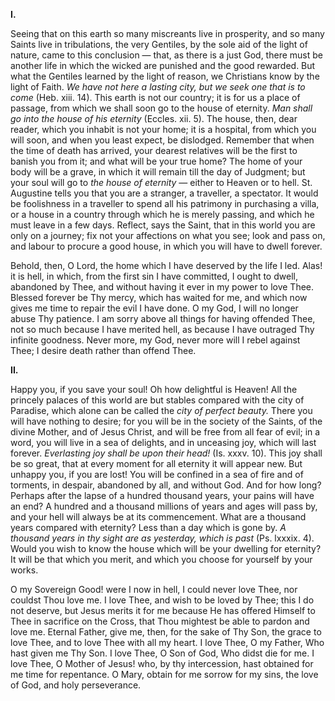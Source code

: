 
**I\.**

Seeing that on this earth so many miscreants live in prosperity, and so many Saints live in tribulations, the very Gentiles, by the sole aid of the light of nature, came to this conclusion — that, as there is a just God, there must be another life in which the wicked are punished and the good rewarded. But what the Gentiles learned by the light of reason, we Christians know by the light of Faith. *We have not here a lasting city, but we seek one that is to come* (Heb. xiii. 14). This earth is not our country; it is for us a place of passage, from which we shall soon go to the house of eternity. *Man shall go into the house of his eternity* (Eccles. xii. 5). The house, then, dear reader, which you inhabit is not your home; it is a hospital, from which you will soon, and when you least expect, be dislodged. Remember that when the time of death has arrived, your dearest relatives will be the first to banish you from it; and what will be your true home? The home of your body will be a grave, in which it will remain till the day of Judgment; but your soul will go to *the house of eternity* — either to Heaven or to hell. St. Augustine tells you that you are a stranger, a traveller, a spectator. It would be foolishness in a traveller to spend all his patrimony in purchasing a villa, or a house in a country through which he is merely passing, and which he must leave in a few days. Reflect, says the Saint, that in this world you are only on a journey; fix not your affections on what you see; look and pass on, and labour to procure a good house, in which you will have to dwell forever.

Behold, then, O Lord, the home which I have deserved by the life I led. Alas! it is hell, in which, from the first sin I have committed, I ought to dwell, abandoned by Thee, and without having it ever in my power to love Thee. Blessed forever be Thy mercy, which has waited for me, and which now gives me time to repair the evil I have done. O my God, I will no longer abuse Thy patience. I am sorry above all things for having offended Thee, not so much because I have merited hell, as because I have outraged Thy infinite goodness. Never more, my God, never more will I rebel against Thee; I desire death rather than offend Thee.

**II\.**

Happy you, if you save your soul! Oh how delightful is Heaven! All the princely palaces of this world are but stables compared with the city of Paradise, which alone can be called the *city of perfect beauty.* There you will have nothing to desire; for you will be in the society of the Saints, of the divine Mother, and of Jesus Christ, and will be free from all fear of evil; in a word, you will live in a sea of delights, and in unceasing joy, which will last forever. *Everlasting joy shall be upon their head!* (Is. xxxv. 10). This joy shall be so great, that at every moment for all eternity it will appear new. But unhappy you, if you are lost! You will be confined in a sea of fire and of torments, in despair, abandoned by all, and without God. And for how long? Perhaps after the lapse of a hundred thousand years, your pains will have an end? A hundred and a thousand millions of years and ages will pass by, and your hell will always be at its commencement. What are a thousand years compared with eternity? Less than a day which is gone by. *A thousand years in thy sight are as yesterday, which is past* (Ps. lxxxix. 4). Would you wish to know the house which will be your dwelling for eternity? It will be that which you merit, and which you choose for yourself by your works.

O my Sovereign Good! were I now in hell, I could never love Thee, nor couldst Thou love me. I love Thee, and wish to be loved by Thee; this I do not deserve, but Jesus merits it for me because He has offered Himself to Thee in sacrifice on the Cross, that Thou mightest be able to pardon and love me. Eternal Father, give me, then, for the sake of Thy Son, the grace to love Thee, and to love Thee with all my heart. I love Thee, O my Father, Who hast given me Thy Son. I love Thee, O Son of God, Who didst die for me. I love Thee, O Mother of Jesus! who, by thy intercession, hast obtained for me time for repentance. O Mary, obtain for me sorrow for my sins, the love of God, and holy perseverance.

